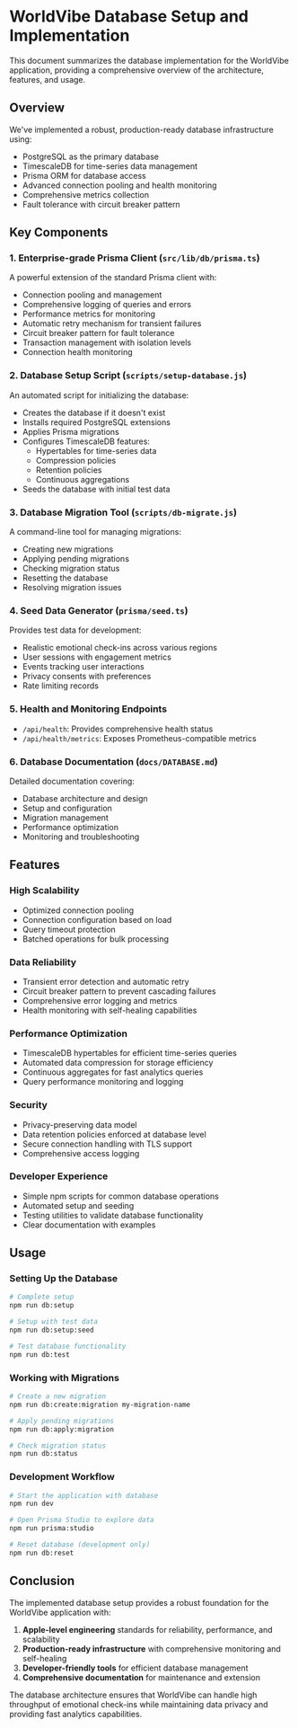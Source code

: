 # WorldVibe Database Setup and Implementation

This document summarizes the database implementation for the WorldVibe application, providing a comprehensive overview of the architecture, features, and usage.

## Overview

We've implemented a robust, production-ready database infrastructure using:

- PostgreSQL as the primary database
- TimescaleDB for time-series data management
- Prisma ORM for database access
- Advanced connection pooling and health monitoring
- Comprehensive metrics collection
- Fault tolerance with circuit breaker pattern

## Key Components

### 1. Enterprise-grade Prisma Client (`src/lib/db/prisma.ts`)

A powerful extension of the standard Prisma client with:

- Connection pooling and management
- Comprehensive logging of queries and errors
- Performance metrics for monitoring
- Automatic retry mechanism for transient failures
- Circuit breaker pattern for fault tolerance
- Transaction management with isolation levels
- Connection health monitoring

### 2. Database Setup Script (`scripts/setup-database.js`)

An automated script for initializing the database:

- Creates the database if it doesn't exist
- Installs required PostgreSQL extensions
- Applies Prisma migrations
- Configures TimescaleDB features:
  - Hypertables for time-series data
  - Compression policies
  - Retention policies
  - Continuous aggregations
- Seeds the database with initial test data

### 3. Database Migration Tool (`scripts/db-migrate.js`)

A command-line tool for managing migrations:

- Creating new migrations
- Applying pending migrations
- Checking migration status
- Resetting the database
- Resolving migration issues

### 4. Seed Data Generator (`prisma/seed.ts`)

Provides test data for development:

- Realistic emotional check-ins across various regions
- User sessions with engagement metrics
- Events tracking user interactions
- Privacy consents with preferences
- Rate limiting records

### 5. Health and Monitoring Endpoints

- `/api/health`: Provides comprehensive health status
- `/api/health/metrics`: Exposes Prometheus-compatible metrics

### 6. Database Documentation (`docs/DATABASE.md`)

Detailed documentation covering:

- Database architecture and design
- Setup and configuration
- Migration management
- Performance optimization
- Monitoring and troubleshooting

## Features

### High Scalability

- Optimized connection pooling
- Connection configuration based on load
- Query timeout protection
- Batched operations for bulk processing

### Data Reliability

- Transient error detection and automatic retry
- Circuit breaker pattern to prevent cascading failures
- Comprehensive error logging and metrics
- Health monitoring with self-healing capabilities

### Performance Optimization

- TimescaleDB hypertables for efficient time-series queries
- Automated data compression for storage efficiency
- Continuous aggregates for fast analytics queries
- Query performance monitoring and logging

### Security

- Privacy-preserving data model
- Data retention policies enforced at database level
- Secure connection handling with TLS support
- Comprehensive access logging

### Developer Experience

- Simple npm scripts for common database operations
- Automated setup and seeding
- Testing utilities to validate database functionality
- Clear documentation with examples

## Usage

### Setting Up the Database

```bash
# Complete setup
npm run db:setup

# Setup with test data
npm run db:setup:seed

# Test database functionality
npm run db:test
```

### Working with Migrations

```bash
# Create a new migration
npm run db:create:migration my-migration-name

# Apply pending migrations
npm run db:apply:migration

# Check migration status
npm run db:status
```

### Development Workflow

```bash
# Start the application with database
npm run dev

# Open Prisma Studio to explore data
npm run prisma:studio

# Reset database (development only)
npm run db:reset
```

## Conclusion

The implemented database setup provides a robust foundation for the WorldVibe application with:

1. **Apple-level engineering** standards for reliability, performance, and scalability
2. **Production-ready infrastructure** with comprehensive monitoring and self-healing
3. **Developer-friendly tools** for efficient database management
4. **Comprehensive documentation** for maintenance and extension

The database architecture ensures that WorldVibe can handle high throughput of emotional check-ins while maintaining data privacy and providing fast analytics capabilities.